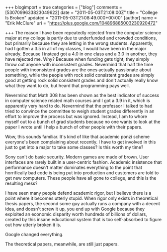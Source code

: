 +++
blogimport = true
categories = ["blog"]
comments = [5307099633823049622]
date = "2011-05-03T21:08:00Z"
title = "College Is Broken"
updated = "2011-05-03T21:08:49.000+00:00"
[author]
name = "Erik McClure"
uri = "https://plus.google.com/104896885003230920472"

+++
The reason I have been repeatedly rejected from the computer science major at my college is partly due to underfunded and crowded conditions, but primarily because they are letting in the wrong students. Apparently, had I gotten a 3.5 in all of my classes, I would have been in the major already. Because I instead got a 4.0 in one class and a 3.0 in another, they have rejected me. Why? Because when funding gets tight, they simply throw out anyone with inconsistent grades. Nevermind that half the time people with inconsistent grades are the ones actually passionate about something, while the people with rock solid consistent grades are simply good at getting rock solid consistent grades and don't actually really know what they want to do, but heard that programming pays well.

Nevermind that Math 308 has been shown as the best indicator of success in computer science related math courses and I got a 3.9 in it, which is apparently very hard to do. Nevermind that the professor I talked to had tried to convince the committee to weigh student grades differently in an effort to improve the process but was ignored. Instead, I am to whore myself out to a bunch of grad students because no one wants to look at the paper I wrote until I help a bunch of other people with their papers.

Wow, this sounds familiar. It's kind of like that academic ponzi scheme everyone's been complaining about recently. I have to get involved in this just to get into a major to take some classes? Is this worth my time?

Sony can't do basic security. Modern games are made of brown. User interfaces are rarely built in a user-centric fashion. Academic insistence that performance doesn't matter dominates everything to the point that horrifically bad code is being put into production and customers are told to get new computers. These people have all gone to college, and this is the resulting mess?

I have seen many people defend academic rigor, but I believe there is a point where it becomes utterly stupid. When rigor only exists in theoretical thesis papers, the second some guy actually runs a company with a decent idea, and doesn't screw it up, you end up with Google because they exploited an economic disparity worth hundreds of billions of dollars, created by this insane educational system that is too self-absorbed to figure out how utterly broken it is.

Google changed everything.

The theoretical papers, meanwhile, are still just papers.
